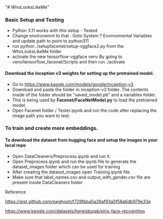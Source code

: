 "# WhoLooksLikeMe" 

### Basic Setup and Testing
- Python 3.11 works with this setup - Tested
- Change environemnt to that : Goto System ? Environmental Variables and update path to point to python311
- run python ./setupfacenet/setup-vggface2.py from the WhoLooksLikeMe folder
- activate the new tensorflow-vggface venv By going to venv/tensorflow_facenet/Scripts and then run ./activate
#### Download the inception v3 weights for setting up the pretrained model. 
- Go to https://www.kaggle.com/models/google/inception-v3
- Download and paste the folder in inception-v3 folder. The contents inside of the folder should be "saved_model.pb" and a variables folder.
- This is being used by **Facenet/FaceNetModel.py** to load the pretrained model.
- Open Facenet folder / Tester.ipynb and run the code after replacing the image path you want to test. 



### To train and create more embeddings. 
#### To download the dataset from hugging face and setup the images in your local repo 
- Open DataCleaners/Preprocess.ipynb and run it.
- Open Preprocess.ipynb and run the ipynb file to generate the dataset_images folder which can be used for training
- After creating the dataset_images open Training.ipynb file.
- Make sure that label_names.csv and output_with_gender.csv file are present inside DataCleaners folder





Reference

https://gist.github.com/swghosh/f728fbba5a26af93a5f58a6db979e33e


https://www.kaggle.com/datasets/hereisburak/pins-face-recognition